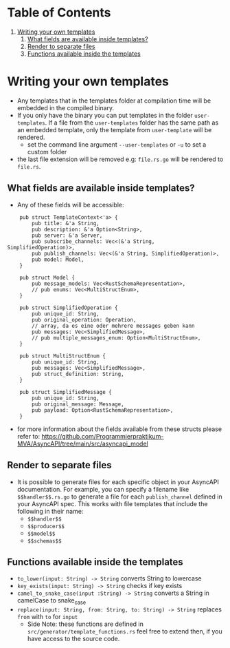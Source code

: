 
# Table of Contents

1.  [Writing your own templates](#org22e0197)
    1.  [What fields are available inside templates?](#org8cdc2e9)
    2.  [Render to separate files](#orga5ebb1c)
    3.  [Functions available inside the templates](#orgd77e4b0)



<a id="org22e0197"></a>

# Writing your own templates

-   Any templates that in the templates folder at compilation time will be embedded in the compiled binary.
-   If you only have the binary you can put templates in the folder `user-templates`.
    If a file from the `user-templates` folder has the same path as an embedded template, only the template from `user-template` will be rendered.
    -   set the command line argument `--user-templates` or `-u` to set a custom folder
-   the last file extension will be removed e.g: `file.rs.go` will be rendered to `file.rs`.


<a id="org8cdc2e9"></a>

## What fields are available inside templates?

-   Any of these fields will be accessible:
```rust,noplayground
    pub struct TemplateContext<'a> {
        pub title: &'a String,
        pub description: &'a Option<String>,
        pub server: &'a Server,
        pub subscribe_channels: Vec<(&'a String, SimplifiedOperation)>,
        pub publish_channels: Vec<(&'a String, SimplifiedOperation)>,
        pub model: Model,
    }
    
    pub struct Model {
        pub message_models: Vec<RustSchemaRepresentation>,
        // pub enums: Vec<MultiStructEnum>,
    }
    
    pub struct SimplifiedOperation {
        pub unique_id: String,
        pub original_operation: Operation,
        // array, da es eine oder mehrere messages geben kann
        pub messages: Vec<SimplifiedMessage>,
        // pub multiple_messages_enum: Option<MultiStructEnum>,
    }
    
    pub struct MultiStructEnum {
        pub unique_id: String,
        pub messages: Vec<SimplifiedMessage>,
        pub struct_definition: String,
    }
    
    pub struct SimplifiedMessage {
        pub unique_id: String,
        pub original_message: Message,
        pub payload: Option<RustSchemaRepresentation>,
    }
```
-   for more information about the fields available from these structs please refer to: <https://github.com/Programmierpraktikum-MVA/AsyncAPI/tree/main/src/asyncapi_model>


<a id="orga5ebb1c"></a>

## Render to separate files

-   It is possible to generate files for each specific object in your AsyncAPI documentation. For example, you can specify a filename like `$$handler$$.rs.go` to generate a file for each `publish_channel` defined in your AsyncAPI spec.
    This works with file templates that include the following in their name:
    -   `$$handler$$`
    -   `$$producer$$`
    -   `$$model$$`
    -   `$$schemas$$`


<a id="orgd77e4b0"></a>

## Functions available inside the templates

-   `to_lower(input: String) -> String` converts String to lowercase
-   `key_exists(input: String) -> String` checks if key exists
-   `camel_to_snake_case(input :String) -> String` converts a String in camelCase to snake<sub>case</sub>
-   `replace(input: String, from: String, to: String) -> String` replaces `from` with `to` for `input`
    -   Side Note: these functions are defined in  `src/generator/template_functions.rs` feel free to extend then, if you have access to the source code.

